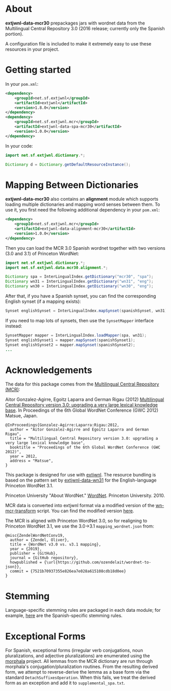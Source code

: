 # About

**extjwnl-data-mcr30** prepackages jars with wordnet data from the Multilingual
Central Repository 3.0 (2016 release; currently only the Spanish portion).

A configuration file is included to make it extremely easy to use
these resources in your project.

# Getting started

In your `pom.xml`:

```xml
<dependency>
    <groupId>net.sf.extjwnl</groupId>
    <artifactId>extjwnl</artifactId>
    <version>1.8.0</version>
</dependency>
<dependency>
    <groupId>net.sf.extjwnl.mcr</groupId>
    <artifactId>extjwnl-data-spa-mcr30</artifactId>
    <version>1.0.0</version>
</dependency>
```

In your code:

```java
import net.sf.extjwnl.dictionary.*;

Dictionary d = Dictionary.getDefaultResourceInstance();
```

# Mapping Between Dictionaries

**extjwnl-data-mcr30** also contains an **alignment** module which supports
loading multiple dictionaries and mapping word senses between them.  To
use it, you first need the following additional dependency in your `pom.xml`:

```xml
<dependency>
    <groupId>net.sf.extjwnl.mcr</groupId>
    <artifactId>extjwnl-data-alignment-mcr30</artifactId>
    <version>1.0.0</version>
</dependency>
```

Then you can load the MCR 3.0 Spanish wordnet together with two
versions (3.0 and 3.1) of Princeton WordNet:

```java
import net.sf.extjwnl.dictionary.*;
import net.sf.extjwnl.data.mcr30.alignment.*;

Dictionary spa = InterLingualIndex.getDictionary("mcr30", "spa");
Dictionary wn31 = InterLingualIndex.getDictionary("wn31", "eng");
Dictionary wn30 = InterLingualIndex.getDictionary("wn30", "eng");
```

After that, if you have a Spanish synset, you can find the corresponding
English synset (if a mapping exists):

```java
Synset englishSynset = InterLingualIndex.mapSynset(spanishSynset, wn31);
```

If you need to map lots of synsets, then use the `SynsetMapper` interface
instead:

```java
SynsetMapper mapper = InterLingualIndex.loadMapper(spa, wn31);
Synset englishSynset1 = mapper.mapSynset(spanishSynset1);
Synset englishSynset2 = mapper.mapSynset(spanishSynset2);
...
```

# Acknowledgements

The data for this package comes from the [Multilingual Central Repository (MCR)](https://adimen.si.ehu.es/web/MCR):

Aitor Gonzalez-Agirre, Egoitz Laparra and German Rigau (2012)
[Multilingual Central Repository version 3.0: upgrading a very large lexical knowledge base](http://adimen.si.ehu.es/~rigau/publications/gwc12-glr.pdf). In Proceedings of the 6th Global WordNet Conference (GWC 2012) Matsue, Japan.

    @InProceedings{Gonzalez-Agirre:Laparra:Rigau:2012,
      author = "Aitor Gonzalez-Agirre and Egoitz Laparra and German Rigau",
      title = "Multilingual Central Repository version 3.0: upgrading a very large lexical knowledge base",
      booktitle = "Proceedings of the 6th Global WordNet Conference (GWC 2012)",
      year = 2012,
      address = "Matsue",
    }

This package is designed for use with
[extjwnl](https://github.com/extjwnl/extjwnl).  The resource bundling
is based on the pattern set by
[extjwnl-data-wn31](https://github.com/extjwnl/extjwnl-data-wn31) for
the English-language Princeton WordNet 3.1.

Princeton University "About WordNet."
[WordNet](http://wordnet.princeton.edu). Princeton University. 2010.

MCR data is converted into extjwnl format via a modified version of the [wn-mcr-transform](https://github.com/pln-fing-udelar/wn-mcr-transform) script.  You can find the modified version [here](https://github.com/lingeringsocket/wn-mcr-transform).

The MCR is aligned with Princeton WordNet 3.0, so for realigning to Princeton WordNet 3.1, we use the 3.0->3.1 `mapping_wordnet.json` from:

    @misc{ZendelWordNetConv19,
      author = {Zendel, Oliver},
      title = {WordNet v3.0 vs. v3.1 mapping},
      year = {2019},
      publisher = {GitHub},
      journal = {GitHub repository},
      howpublished = {\url{https://github.com/ozendelait/wordnet-to-json}},
      commit = {7521b70937355e826ea7e028a615108cdb18d0ee}
    }

# Stemming

Language-specific stemming rules are packaged in each data module; for
example, [here](lang-spa/src/main/resources/net/sf/extjwnl/data/mcr30/spa/res_properties.xml)
are the Spanish-specific stemming rules.

# Exceptional Forms

For Spanish, exceptional forms (irregular verb conjugations, noun pluralizations, and adjective pluralizations) are enumerated using
the [morphala](https://github.com/lingeringsocket/morphala) project.  All lemmas from the MCR dictionary are run through morphala's conjugation/pluralization routines.  From the resulting derived form, we attempt to reverse-derive the lemma as a base form via the standard `DetachSuffixesOperation`.  When this fails, we treat the derived form as an exception and add it to `supplemental_spa.txt`.
